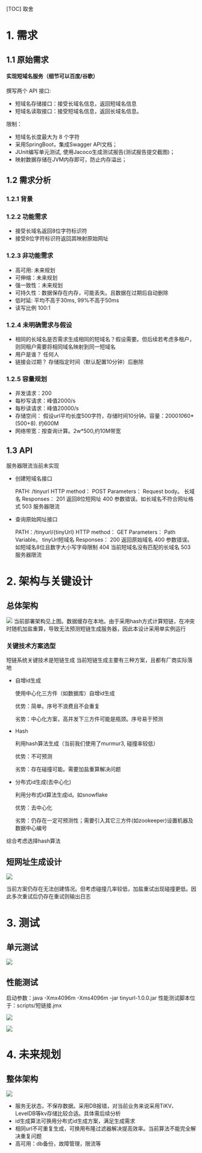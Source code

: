 [TOC]
取舍

# 1. 需求
## 1.1 原始需求
#### 实现短域名服务（细节可以百度/谷歌）

撰写两个 API 接口:
- 短域名存储接口：接受长域名信息，返回短域名信息
- 短域名读取接口：接受短域名信息，返回长域名信息。

限制：
- 短域名长度最大为 8 个字符
- 采用SpringBoot，集成Swagger API文档；
- JUnit编写单元测试, 使用Jacoco生成测试报告(测试报告提交截图)；
- 映射数据存储在JVM内存即可，防止内存溢出；

## 1.2 需求分析
### 1.2.1 背景
### 1.2.2 功能需求

- 接受长域名返回8位字符标识符
- 接受8位字符标识符返回其映射原始网址
### 1.2.3 非功能需求

- 高可用: 未来规划
- 可伸缩：未来规划
- 强一致性：未来规划
- 可持久性：数据保存在内存，可能丢失。且数据在过期后自动删除
- 低时延: 平均不高于30ms, 99%不高于50ms
- 读写比例 100:1

### 1.2.4 未明确需求与假设

- 相同的长域名是否需求生成相同的短域名？假设需要。但后续若考虑多租户，则同租户需要将相同域名映射到同一短域名
- 用户是谁？ 任何人
- 链接会过期？ 存储指定时间（默认配置10分钟）后删除
### 1.2.5 容量规划

- 并发请求：200
- 每秒写请求：峰值2000/s
- 每秒读请求：峰值20000/s
- 存储空间： 假设url平均长度500字符，存储时间10分钟。容量：2000*10*60*(500+8). 约600M
- 网络带宽：按查询计算。2w*500,约10M带宽
## 1.3 API
  服务器限流当前未实现
- 创建短域名接口


    PATH: /tinyurl
    HTTP method： POST
    Parameters： Request body。 长域名
    Responses：
        201 返回8位短网址
        400 参数错误。如长域名不符合网址格式
        503 服务器限流
    
    
- 查询原始网址接口


    PATH：/tinyurl/{tinyUrl}
    HTTP method： GET
    Parameters： Path Variable。 tinyUrl短域名
    Responses：
        200 返回原始域名
        400 参数错误。如短域名8位且数字大小写字母限制
        404 当前短域名没有匹配的长域名
        503 服务器限流
        

# 2. 架构与关键设计
## 总体架构
![](imgs/1.png)
当前部署架构见上图。数据缓存在本地。由于采用hash方式计算短链，在冲突时随机加盐重算，导致无法预测短链生成服务器，因此本设计采用单实例运行

### 关键技术方案选型
短链系统关键技术是短链生成
当前短链生成主要有三种方案，且都有厂商实际落地
 -  自增id生成
    
    使用中心化三方件（如数据库）自增id生成
    
    优势：简单。序号不浪费且不会重复
    
    劣势：中心化方案，高并发下三方件可能是瓶颈。序号易于预测
    
 -  Hash
 
    利用hash算法生成（当前我们使用了murmur3, 碰撞率较低）
    
    优势：不可预测
    
    劣势：存在碰撞可能。需要加盐重算解决问题
    
 -  分布式id生成(去中心化)
 
    利用分布式id算法生成id。如snowflake
    
    优势：去中心化
    
    劣势：仍存在一定可预测性；需要引入其它三方件(如zookeeper)设置机器及数据中心编号
    
综合考虑选择hash算法
## 短网址生成设计

![](imgs/3.png)

当前方案仍存在无法创建情况。但考虑碰撞几率较低，加盐重试出现碰撞更低。因此多次重试后仍存在重试则输出日志

# 3. 测试
## 单元测试

![](imgs/unittest.png)
## 性能测试
启动参数：java -Xmx4096m -Xms4096m -jar tinyurl-1.0.0.jar
性能测试脚本位于：scripts/短链接.jmx

![](imgs/performance.png)

![](imgs/jvm.png)
# 4. 未来规划
## 整体架构

![](imgs/2.png)

- 服务无状态，不保存数据。采用DB报错，对当前业务来说采用TiKV、LevelDB等kv存储比较合适。具体需后续分析
- id生成算法可换用分布式id生成方案，满足生成需求
- 相同url不可重复生成，可换用布隆过滤器解决提高效率。当前算法不能完全解决重复问题
- 高可用：db备份，故障管理，限流等